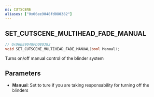```yaml
---
ns: CUTSCENE
aliases: ["0x06ee9048fd080382"]
---
```

## SET_CUTSCENE_MULTIHEAD_FADE_MANUAL

```c
// 0x06EE9048FD080382
void SET_CUTSCENE_MULTIHEAD_FADE_MANUAL(bool Manual);
```

Turns on/off manual control of the blinder system


## Parameters
* **Manual**: Set to ture if you are taking responsability for turning off the blinders
